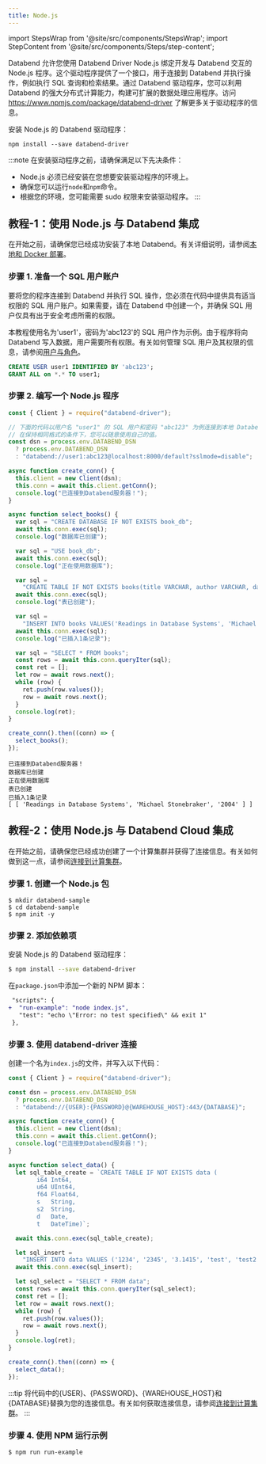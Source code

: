 ```yaml
---
title: Node.js
---
```


import StepsWrap from '@site/src/components/StepsWrap';
import StepContent from '@site/src/components/Steps/step-content';

Databend 允许您使用 Databend Driver Node.js 绑定开发与 Databend 交互的 Node.js 程序。这个驱动程序提供了一个接口，用于连接到 Databend 并执行操作，例如执行 SQL 查询和检索结果。通过 Databend 驱动程序，您可以利用 Databend 的强大分布式计算能力，构建可扩展的数据处理应用程序。访问 https://www.npmjs.com/package/databend-driver 了解更多关于驱动程序的信息。

安装 Node.js 的 Databend 驱动程序：

```shell
npm install --save databend-driver
```

:::note
在安装驱动程序之前，请确保满足以下先决条件：

- Node.js 必须已经安装在您想要安装驱动程序的环境上。
- 确保您可以运行`node`和`npm`命令。
- 根据您的环境，您可能需要 sudo 权限来安装驱动程序。
:::

## 教程-1：使用 Node.js 与 Databend 集成

在开始之前，请确保您已经成功安装了本地 Databend。有关详细说明，请参阅[本地和 Docker 部署](/guides/deploy/deploying-local)。

### 步骤 1. 准备一个 SQL 用户账户

要将您的程序连接到 Databend 并执行 SQL 操作，您必须在代码中提供具有适当权限的 SQL 用户账户。如果需要，请在 Databend 中创建一个，并确保 SQL 用户仅具有出于安全考虑所需的权限。

本教程使用名为'user1'，密码为'abc123'的 SQL 用户作为示例。由于程序将向 Databend 写入数据，用户需要所有权限。有关如何管理 SQL 用户及其权限的信息，请参阅[用户与角色](/sql/sql-commands/ddl/user/)。

```sql
CREATE USER user1 IDENTIFIED BY 'abc123';
GRANT ALL on *.* TO user1;
```

### 步骤 2. 编写一个 Node.js 程序

<StepsWrap>

<StepContent number="1" title="将以下代码复制并粘贴到名为databend.js的文件中：">

```js title='databend.js'
const { Client } = require("databend-driver");

// 下面的代码以用户名 "user1" 的 SQL 用户和密码 "abc123" 为例连接到本地 Databend 实例。
// 在保持相同格式的条件下，您可以随意使用自己的值。
const dsn = process.env.DATABEND_DSN
  ? process.env.DATABEND_DSN
  : "databend://user1:abc123@localhost:8000/default?sslmode=disable";

async function create_conn() {
  this.client = new Client(dsn);
  this.conn = await this.client.getConn();
  console.log("已连接到Databend服务器！");
}

async function select_books() {
  var sql = "CREATE DATABASE IF NOT EXISTS book_db";
  await this.conn.exec(sql);
  console.log("数据库已创建");

  var sql = "USE book_db";
  await this.conn.exec(sql);
  console.log("正在使用数据库");

  var sql =
    "CREATE TABLE IF NOT EXISTS books(title VARCHAR, author VARCHAR, date VARCHAR)";
  await this.conn.exec(sql);
  console.log("表已创建");

  var sql =
    "INSERT INTO books VALUES('Readings in Database Systems', 'Michael Stonebraker', '2004')";
  await this.conn.exec(sql);
  console.log("已插入1条记录");

  var sql = "SELECT * FROM books";
  const rows = await this.conn.queryIter(sql);
  const ret = [];
  let row = await rows.next();
  while (row) {
    ret.push(row.values());
    row = await rows.next();
  }
  console.log(ret);
}

create_conn().then((conn) => {
  select_books();
});
```

</StepContent>

<StepContent number="2" title="运行 node databend.js">

```text
已连接到Databend服务器！
数据库已创建
正在使用数据库
表已创建
已插入1条记录
[ [ 'Readings in Database Systems', 'Michael Stonebraker', '2004' ] ]
```

</StepContent>

</StepsWrap>

## 教程-2：使用 Node.js 与 Databend Cloud 集成

在开始之前，请确保您已经成功创建了一个计算集群并获得了连接信息。有关如何做到这一点，请参阅[连接到计算集群](/guides/cloud/using-databend-cloud/warehouses#connecting)。

### 步骤 1. 创建一个 Node.js 包

```shell
$ mkdir databend-sample
$ cd databend-sample
$ npm init -y
```

### 步骤 2. 添加依赖项

安装 Node.js 的 Databend 驱动程序：

```bash
$ npm install --save databend-driver
```

在`package.json`中添加一个新的 NPM 脚本：

```diff
 "scripts": {
+  "run-example": "node index.js",
   "test": "echo \"Error: no test specified\" && exit 1"
 },
```

### 步骤 3. 使用 databend-driver 连接

创建一个名为`index.js`的文件，并写入以下代码：

```javascript
const { Client } = require("databend-driver");

const dsn = process.env.DATABEND_DSN
  ? process.env.DATABEND_DSN
  : "databend://{USER}:{PASSWORD}@{WAREHOUSE_HOST}:443/{DATABASE}";

async function create_conn() {
  this.client = new Client(dsn);
  this.conn = await this.client.getConn();
  console.log("已连接到Databend服务器！");
}

async function select_data() {
  let sql_table_create = `CREATE TABLE IF NOT EXISTS data (
		i64 Int64,
		u64 UInt64,
		f64 Float64,
		s   String,
		s2  String,
		d   Date,
		t   DateTime)`;

  await this.conn.exec(sql_table_create);

  let sql_insert =
    "INSERT INTO data VALUES ('1234', '2345', '3.1415', 'test', 'test2', '2021-01-01', '2021-01-01 00:00:00');";
  await this.conn.exec(sql_insert);

  let sql_select = "SELECT * FROM data";
  const rows = await this.conn.queryIter(sql_select);
  const ret = [];
  let row = await rows.next();
  while (row) {
    ret.push(row.values());
    row = await rows.next();
  }
  console.log(ret);
}

create_conn().then((conn) => {
  select_data();
});
```

:::tip
将代码中的{USER}、{PASSWORD}、{WAREHOUSE_HOST}和{DATABASE}替换为您的连接信息。有关如何获取连接信息，请参阅[连接到计算集群](/guides/cloud/using-databend-cloud/warehouses#connecting)。
:::

### 步骤 4. 使用 NPM 运行示例

```shell
$ npm run run-example
```